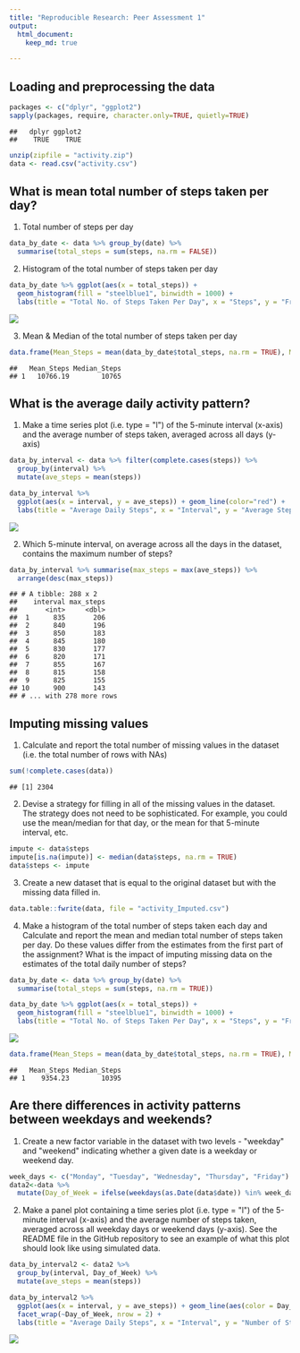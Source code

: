 ```yaml
---
title: "Reproducible Research: Peer Assessment 1"
output: 
  html_document:
    keep_md: true

---
```





## Loading and preprocessing the data

```r
packages <- c("dplyr", "ggplot2")
sapply(packages, require, character.only=TRUE, quietly=TRUE)
```

```
##   dplyr ggplot2 
##    TRUE    TRUE
```

```r
unzip(zipfile = "activity.zip")
data <- read.csv("activity.csv")
```


## What is mean total number of steps taken per day?

1. Total number of steps per day

```r
data_by_date <- data %>% group_by(date) %>% 
  summarise(total_steps = sum(steps, na.rm = FALSE))
```

2. Histogram of the total number of steps taken per day

```r
data_by_date %>% ggplot(aes(x = total_steps)) + 
  geom_histogram(fill = "steelblue1", binwidth = 1000) +
  labs(title = "Total No. of Steps Taken Per Day", x = "Steps", y = "Frequency")
```

![](figure/unnamed-chunk-3-1.png)<!-- -->

3. Mean & Median of the total number of steps taken per day

```r
data.frame(Mean_Steps = mean(data_by_date$total_steps, na.rm = TRUE), Median_Steps = median(data_by_date$total_steps, na.rm = TRUE))
```

```
##   Mean_Steps Median_Steps
## 1   10766.19        10765
```


## What is the average daily activity pattern?

1. Make a time series plot (i.e. type = "l") of the 5-minute interval (x-axis) and the average number of steps taken, averaged across all days (y-axis)

```r
data_by_interval <- data %>% filter(complete.cases(steps)) %>%
  group_by(interval) %>%
  mutate(ave_steps = mean(steps))

data_by_interval %>%
  ggplot(aes(x = interval, y = ave_steps)) + geom_line(color="red") +
  labs(title = "Average Daily Steps", x = "Interval", y = "Average Steps per Day")
```

![](figure/unnamed-chunk-5-1.png)<!-- -->

2. Which 5-minute interval, on average across all the days in the dataset, contains the maximum number of steps?

```r
data_by_interval %>% summarise(max_steps = max(ave_steps)) %>%
  arrange(desc(max_steps))
```

```
## # A tibble: 288 x 2
##    interval max_steps
##       <int>     <dbl>
##  1      835       206
##  2      840       196
##  3      850       183
##  4      845       180
##  5      830       177
##  6      820       171
##  7      855       167
##  8      815       158
##  9      825       155
## 10      900       143
## # ... with 278 more rows
```


## Imputing missing values

1. Calculate and report the total number of missing values in the dataset (i.e. the total number of rows with NAs)

```r
sum(!complete.cases(data))
```

```
## [1] 2304
```

2. Devise a strategy for filling in all of the missing values in the dataset. The strategy does not need to be sophisticated. For example, you could use the mean/median for that day, or the mean for that 5-minute interval, etc.

```r
impute <- data$steps
impute[is.na(impute)] <- median(data$steps, na.rm = TRUE)
data$steps <- impute
```

3. Create a new dataset that is equal to the original dataset but with the missing data filled in.

```r
data.table::fwrite(data, file = "activity_Imputed.csv")
```

4. Make a histogram of the total number of steps taken each day and Calculate and report the mean and median total number of steps taken per day. Do these values differ from the estimates from the first part of the assignment? What is the impact of imputing missing data on the estimates of the total daily number of steps?

```r
data_by_date <- data %>% group_by(date) %>% 
  summarise(total_steps = sum(steps, na.rm = TRUE))

data_by_date %>% ggplot(aes(x = total_steps)) + 
  geom_histogram(fill = "steelblue1", binwidth = 1000) +
  labs(title = "Total No. of Steps Taken Per Day", x = "Steps", y = "Frequency")
```

![](figure/unnamed-chunk-10-1.png)<!-- -->

```r
data.frame(Mean_Steps = mean(data_by_date$total_steps, na.rm = TRUE), Median_Steps = median(data_by_date$total_steps, na.rm = TRUE))
```

```
##   Mean_Steps Median_Steps
## 1    9354.23        10395
```

## Are there differences in activity patterns between weekdays and weekends?

1. Create a new factor variable in the dataset with two levels - "weekday" and "weekend" indicating whether a given date is a weekday or weekend day.

```r
week_days <- c("Monday", "Tuesday", "Wednesday", "Thursday", "Friday")
data2<-data %>% 
  mutate(Day_of_Week = ifelse(weekdays(as.Date(data$date)) %in% week_days, "weekday", "weekend"))
```

2. Make a panel plot containing a time series plot (i.e. type = "l") of the 5-minute interval (x-axis) and the average number of steps taken, averaged across all weekday days or weekend days (y-axis). See the README file in the GitHub repository to see an example of what this plot should look like using simulated data.

```r
data_by_interval2 <- data2 %>%
  group_by(interval, Day_of_Week) %>%
  mutate(ave_steps = mean(steps))

data_by_interval2 %>%
  ggplot(aes(x = interval, y = ave_steps)) + geom_line(aes(color = Day_of_Week)) + 
  facet_wrap(~Day_of_Week, nrow = 2) + 
  labs(title = "Average Daily Steps", x = "Interval", y = "Number of Steps")
```

![](figure/unnamed-chunk-12-1.png)<!-- -->
